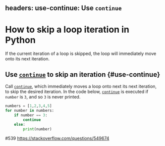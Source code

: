 headers:
    use-continue: Use `continue`
---
# How to skip a loop iteration in Python
If the current iteration of a loop is skipped, the loop will immediately move onto its next iteration.

## Use [`continue`](kite-sym:builtins.continue) to skip an iteration {#use-continue}
Call [`continue`](kite-sym:builtins.continue), which immediately moves a loop onto next its next iteration, to skip the desired iteration. In the code  below, [`continue`](kite-sym:builtins.continue) is executed if `number` is `3`, and so `3` is never printed.
```python
numbers = [1,2,3,4,5]
for number in numbers:
    if number == 3:
        continue
    else:
        print(number)
```
#539
https://stackoverflow.com/questions/549674
